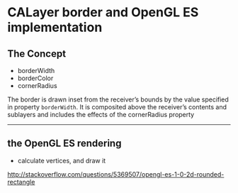 # CALayer border and OpenGL ES implementation

## The Concept

* borderWidth
* borderColor
* cornerRadius


The border is drawn inset from the receiver’s bounds by the value specified in property ``borderWidth``. It is composited above the receiver’s contents and sublayers and includes the effects of the cornerRadius property


---

## the OpenGL ES rendering

* calculate vertices, and draw it

http://stackoverflow.com/questions/5369507/opengl-es-1-0-2d-rounded-rectangle






